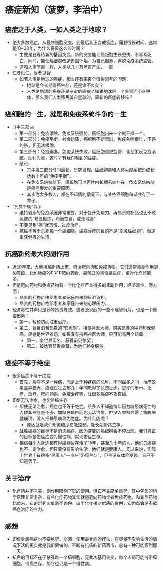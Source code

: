 
# 癌症新知（菠萝，李治中）

## 癌症之于人类，一如人类之于地球？
- 绝大多数癌症，从最初细胞突变，到最后真正变成癌症，需要很长时间，通常是10~30年，为什么需要这么长时间？
    + 主要是在等待新的基因突变。新的突变能让癌细胞生长更快，不容易死亡，同时，能让癌细胞改造周围环境，为自己服务，逃脱免疫系统监管。
    + 这和人类简直一样，人类从几十万年前产生，一直
- 仁者见仁，智者见智
    + 如若人类是地球的癌症，那么还有来那个值得思考的问题：
        * 地球是会长期带癌生存，还是命不久矣？
        * 人类是地球的癌症还是宇宙的癌症？如果地球是一个器官而不是整体，那么我们人类移民其它星球时，算新的癌症转移吗？

## 癌细胞的一生，就是和免疫系统斗争的一生
- 斗争三部曲
    + 第一部分：免疫清除。免疫系统强势，癌细胞出来一个就干掉一个。
    + 第二部分：免疫平衡。社会动荡，癌细胞不断冒出，免疫系统很忙，不停的杀，但无法根除。
    + 第三部分：免疫逃逸。免疫系统失败，癌细胞逃脱监管，甚至策反免疫系统，助纣为虐，这时才有我们看到的癌症。
    + 结论:
        * 其中第二部分时间最长。研究发现，癌细胞能和人体免疫系统形成长达数十年的“免疫平衡”。
        * 在免疫系统控制下，癌细胞可以再体内长期无害存在；免疫系统失效是癌症爆发的重要原因。
        * 其实绝大多数人，都在不知情的情况下，与某些癌细胞和谐共存了一辈子。
- “免疫平衡”启示
    + 维持健康的免疫系统非常重要。对于提升免疫力，再昂贵的补品也比不过免费的“规律锻炼，均衡饮食，戒烟戒酒”
    + 不要见到“癌”就恐慌，过度治疗。
    + 抗癌不等于杀死每一个癌细胞。癌症治疗的目的不是“杀死癌细胞”，而是重获健康的生活。

## 抗癌新药最大的副作用
- 近20年来，大量抗癌新药上市，包括靶向药和免疫药物。它们通常毒副作用更加可控，比如肺癌的EGFP靶向药物，最明显的毒性是皮疹，相对化疗好很多。
- 但是靶向药物和免疫药物有一个比化疗严重得多的毒副作用，经济毒性，两方面：
    + 昂贵的药物价格给患者和家庭带来的经济负担。
    + 昂贵的药物价格给患者和家庭带来的心理压力。
- 经济毒性并非只是药物昂贵导致，患者及家庭的一些不理智行为，也是一个重要因素：
    + 第一，轻预防而注重治疗。
    + 第二，盲目消费昂贵的“安慰剂”。相信神医大师，购买昂贵的中药和保健品。癌症是世界难题，如果真有抗癌神医大师，只可能有两个结局：
        * 第一，全世界闻名，获得诺贝尔奖；
        * 第二，被达官显贵收藏，为他们终身服务。

## 癌症不等于绝症
- 很多癌症不等于绝症 
    + 首先，癌症不是一种病，而是上千种疾病的总称。不同癌症之间，治疗效果差异巨大。癌症在过去那几十年间取得了长足进步，更好的手术、化疗、放疗、靶向药物、免疫治疗等，让很多癌症不攻自破。
- 即使无法治愈，也能带癌生存
    + 即使无法治愈，癌症也不等于绝症。很多人不知道每年因为糖尿病死亡的人数和癌症差不多，而糖尿病目前也无法治愈。但没人会因为得了糖尿病就崩溃，没人把糖尿病称为绝症。为什么能呢？
        * 原因就是我们知道糖尿病能控制，能长期带病生存。
    + 战胜癌症的目标不是消灭癌症，因为突变的癌细胞会不停出现。我们真正的目标是把癌症变为慢性病，实现带癌生存。
    + 相信每个人身边都有得癌症后存活了10年，甚至几十年的人，他们的癌症也不一定治愈，但只要没有影响生活，他们就是健康人。反过来说，实际上世界上有很多“健康人”一直在“带癌生存”，只是没有体检发现，自己不知道罢了。

## 关于治疗
- 化疗药并不完美，副作用限制了它的使用。但它不是简单毒药，其中包含的科学原理非常复杂，有些化疗药物其实就是靶向药物或者免疫药物。和新型药物比起来，它的研究价值毫不逊色。由于化疗相对低廉的费用，它仍然会是多数癌症治疗的主力。

## 感想
- 即使身患癌症也不要绝望、崩溃。使用最合适的疗法，在尽量不影响生活的情况下活的更久就是我们要做的。不断有抗癌的新药面市，总有一种可能等到那一天。
- 抗癌的目标不在于杀死每一个癌细胞，无数次基因突变，每个人都可能携带癌细胞，带癌生存，那它也只是一个慢性病。